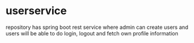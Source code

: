 # userservice
repository has spring boot rest service where admin can create users and users will be able to do login, logout and fetch own profile information
